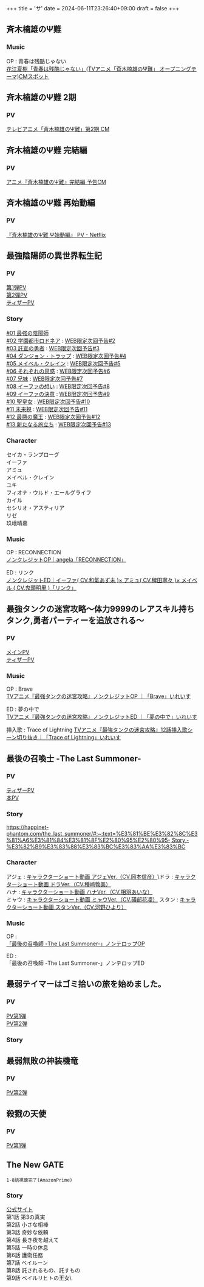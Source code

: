 +++
title = 'サ'
date = 2024-06-11T23:26:40+09:00
draft = false
+++

## 斉木楠雄のΨ難
### Music
OP : 青春は残酷じゃない\
[花江夏樹「青春は残酷じゃない」(TVアニメ「斉木楠雄のΨ難」 オープニングテーマ)CMスポット](https://youtu.be/f-xdJeEn8_Q?si=MHGIsIuZNruRMEaK)

## 斉木楠雄のΨ難 2期
### PV
[テレビアニメ「斉木楠雄のΨ難」第2期 CM](https://youtu.be/Aha1TjvvEUs?si=gdzkjTIP_ofh2mab)

## 斉木楠雄のΨ難 完結編
### PV
[アニメ『斉木楠雄のΨ難』完結編 予告CM](https://youtu.be/11YbeWCHK10?si=za6DxvvWdyu7M3vu)

## 斉木楠雄のΨ難 再始動編
### PV
[『斉木楠雄のΨ難 Ψ始動編』 PV - Netflix](https://youtu.be/q6ADSNh9ceQ?si=-w2Tj-X6tu_tgdms)

  
## 最強陰陽師の異世界転生記

### PV
[第1弾PV](https://www.youtube.com/watch?v=klj-p3GT7ho)\
[第2弾PV](https://www.youtube.com/watch?v=6bYBB5ZF5a8)\
[ティザーPV](https://www.youtube.com/watch?v=fZUGLGLVHoM)

### Story
[#01 最強の陰陽師](https://saikyo-onmyouji.asmik-ace.co.jp/story/01-2/)\
[#02 学園都市ロドネア](https://saikyo-onmyouji.asmik-ace.co.jp/story/ep02/) : [WEB限定次回予告#2](https://www.youtube.com/watch?v=qu2A3h5XWO0)\
[#03 託宣の勇者](https://saikyo-onmyouji.asmik-ace.co.jp/story/ep03/) : [WEB限定次回予告#3](https://www.youtube.com/watch?v=I46DOb-HpTg)\
[#04 ダンジョン・トラップ](https://saikyo-onmyouji.asmik-ace.co.jp/story/ep04/) : [WEB限定次回予告#4](https://www.youtube.com/watch?v=mKRWRw5Jyzs)\
[#05 メイベル・クレイン](https://saikyo-onmyouji.asmik-ace.co.jp/story/ep05/) : [WEB限定次回予告#5](https://www.youtube.com/watch?v=4u_rsShJFAs)\
[#06 それぞれの思惑](https://saikyo-onmyouji.asmik-ace.co.jp/story/ep06/) : [WEB限定次回予告#6](https://www.youtube.com/watch?v=AGHvDdN6Kdk)\
[#07 兄妹](https://saikyo-onmyouji.asmik-ace.co.jp/story/ep07/) : [WEB限定次回予告#7](https://www.youtube.com/watch?v=Nl7B7iyJpOE)\
[#08 イーファの想い](https://saikyo-onmyouji.asmik-ace.co.jp/story/ep08/) : [WEB限定次回予告#8](https://www.youtube.com/watch?v=-9xnXUdYVvs)\
[#09 イーファの決意](https://saikyo-onmyouji.asmik-ace.co.jp/story/09-2/) : [WEB限定次回予告#9](https://www.youtube.com/watch?v=CJS9ydlpLf4)\
[#10 聖皇女](https://saikyo-onmyouji.asmik-ace.co.jp/story/ep10/) : [WEB限定次回予告#10](https://youtube.com/watch?v=apsNw718i5o)\
[#11 未来視](https://saikyo-onmyouji.asmik-ace.co.jp/story/ep11/) : [WEB限定次回予告#11](https://www.youtube.com/watch?v=HuxP4lPvHCQ)\
[#12 最悪の魔王](https://saikyo-onmyouji.asmik-ace.co.jp/story/ep12/) : [WEB限定次回予告#12](https://www.youtube.com/watch?v=PN6zuYerDys)\
[#13 新たなる旅立ち](https://saikyo-onmyouji.asmik-ace.co.jp/story/13-2/) : [WEB限定次回予告#13](https://www.youtube.com/watch?v=fvbNPhC2_KU)

### Character
セイカ・ランプローグ\
イーファ\
アミュ\
メイベル・クレイン\
ユキ\
フィオナ・ウルド・エールグライフ\
カイル\
セシリオ・アスティリア\
リゼ\
玖峨晴嘉

### Music
OP : RECONNECTION\
[ノンクレジットOP｜angela「RECONNECTION」](https://www.youtube.com/watch?v=XQP9q35GbVQ)

ED : リンク\
[ノンクレジットED｜イーファ( CV.和氣あず未 )× アミュ( CV.稗田寧々 )× メイベル ( CV.鬼頭明里 )「リンク」 ](https://www.youtube.com/watch?v=DZDt8zk3804)

## 最強タンクの迷宮攻略～体力9999のレアスキル持ちタンク,勇者パーティーを追放される～

### PV
[メインPV](https://youtu.be/DgIGwe5p-eQ)\
[ティザーPV](https://youtu.be/hmo02s4-0wo)
### Music
OP : Brave\
[TVアニメ『最強タンクの迷宮攻略』ノンクレジットOP ｜「Brave」いれいす](https://youtu.be/l5OccRM9k6o)

ED : 夢の中で\
[TVアニメ『最強タンクの迷宮攻略』ノンクレジットED ｜「夢の中で」いれいす](https://youtu.be/4t5gGUcuEFk)

挿入歌 : Trace of Lightning
[TVアニメ『最強タンクの迷宮攻略』12話挿入歌シーン切り抜き｜「Trace of Lightning」いれいす](https://youtu.be/dqqX_e2OZX4)
  

## 最後の召喚士 -The Last Summoner-

### PV
[ティザーPV](https://youtu.be/m1Gla-Ka9WQ)\
[本PV](https://youtu.be/1ZkF0fSNfXQ)
### Story
https://happinet-phantom.com/the_last_summoner/#:~:text=%E3%81%BE%E3%82%8C%E3%81%A6%E3%81%84%E3%81%8F%E2%80%95%E2%80%95-,Story,-%E3%82%B9%E3%83%88%E3%83%BC%E3%83%AA%E3%83%BC

### Character
アジェ : [キャラクターショート動画 アジェVer.（CV.岡本信彦）](https://youtu.be/KrV91YbGGpw)\ドラ : [キャラクターショート動画 ドラVer.（CV.種﨑敦美）](https://youtu.be/TXr69XrzSPU)\
ハナ : [キャラクターショート動画 ハナVer.（CV.相羽あいな）](https://youtu.be/h5Ug6EWlG0E)\
ミャウ : [キャラクターショート動画 ミャウVer.（CV.礒部花凜）](https://youtu.be/bbiTT3T3pkA)
スタン : [キャラクターショート動画 スタンVer.（CV.河野ひより）](https://youtu.be/rfE9GzVh170)

### Music
OP : \
[「最後の召喚師 -The Last Summoner-」ノンテロップOP](https://youtu.be/uCKHfK43Rtc)

ED : \
「最後の召喚師 -The Last Summoner-」ノンテロップED


  
  
  

## 最弱テイマーはゴミ拾いの旅を始めました。

### PV
[PV第1弾](https://youtu.be/_WPu42x2DEE)\
[PV第2弾](https://youtu.be/LtwLjXQ3p1A)

### Story

  
  

## 最弱無敗の神装機竜
### PV
[PV第2弾](https://youtu.be/LYTSjZL0rl4?si=SgzO_xVZEn_B-vFc)

  

## 殺戮の天使

### PV
[PV第1弾](https://youtu.be/4stAzotuKPs?si=J18elgXIGeErNrQD)


## The New GATE
```
1-8話視聴完了(AmazonPrime)
```
### Story
[公式サイト](https://the-new-gate-pr.com/story/)\
第1話 第3の真実\
第2話 小さな相棒\
第3話 奇妙な依頼\
第4話 長き夜を越えて\
第5話 一時の休息\
第6話 護衛任務\
第7話 ベイルーン\
第8話 託されるもの、託すもの\
第9話 ベイルリヒトの王女\



